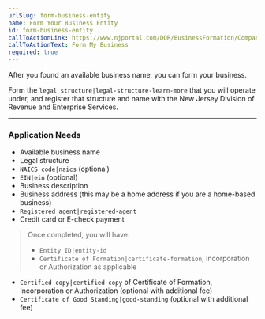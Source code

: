 ```yaml
---
urlSlug: form-business-entity
name: Form Your Business Entity
id: form-business-entity
callToActionLink: https://www.njportal.com/DOR/BusinessFormation/CompanyInformation/BusinessName
callToActionText: Form My Business
required: true
---
```

After you found an available business name, you can form your business.

Form the `legal structure|legal-structure-learn-more` that you will operate under, and register that structure and name with the New Jersey Division of Revenue and Enterprise Services.

---
### Application Needs

- Available business name
- Legal structure
- `NAICS code|naics` (optional)
- `EIN|ein` (optional)
- Business description
- Business address (this may be a home address if you are a home-based business)
- `Registered agent|registered-agent`
- Credit card or E-check payment

> Once completed, you will have:
> 
> - `Entity ID|entity-id`
> - `Certificate of Formation|certificate-formation`, Incorporation or Authorization as applicable
- `Certified copy|certified-copy` of Certificate of Formation, Incorporation or Authorization (optional with additional fee)
- `Certificate of Good Standing|good-standing` (optional with additional fee)
